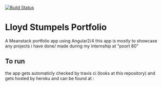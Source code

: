 [![Build Status](https://travis-ci.org/lloydst/portfolio.svg?branch=master)](https://travis-ci.org/lloydst/portfolio)
# Lloyd Stumpels Portfolio
A Meanstack portfolio app using Angular2/4
this app is mostly to showcase any projects i have done/ made during my internship at "poort 80"

## To run
the app gets automaticly checked by travis ci (looks at this repository) and gets hosted by heroku and can be found at :
